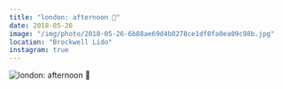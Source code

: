 ```yaml
---
title: "london: afternoon 🌊"
date: 2018-05-26
image: "/img/photo/2018-05-26-6b88ae69d4b0278ce1df0fa0ea09c98b.jpg"
location: "Brockwell Lido"
instagram: true
---
```


![london: afternoon 🌊](/img/photo/2018-05-26-6b88ae69d4b0278ce1df0fa0ea09c98b.jpg)
